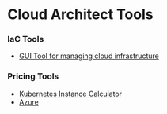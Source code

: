 # Cloud Architect Tools

### laC Tools
* [GUI Tool for managing cloud infrastructure](https://www.brainboard.co/)

### Pricing Tools
* [Kubernetes Instance Calculator](https://learnk8s.io/kubernetes-instance-calculator) 
* [Azure](https://azure.microsoft.com/en-us/pricing/calculator/)
